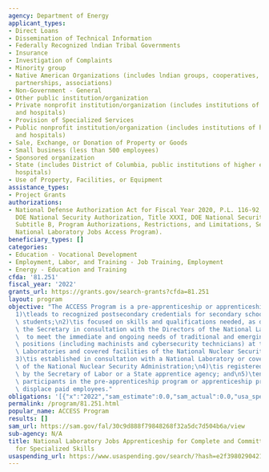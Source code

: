 ```yaml
---
agency: Department of Energy
applicant_types:
- Direct Loans
- Dissemination of Technical Information
- Federally Recognized lndian Tribal Governments
- Insurance
- Investigation of Complaints
- Minority group
- Native American Organizations (includes lndian groups, cooperatives, corporations,
  partnerships, associations)
- Non-Government - General
- Other public institution/organization
- Private nonprofit institution/organization (includes institutions of higher education
  and hospitals)
- Provision of Specialized Services
- Public nonprofit institution/organization (includes institutions of higher education
  and hospitals)
- Sale, Exchange, or Donation of Property or Goods
- Small business (less than 500 employees)
- Sponsored organization
- State (includes District of Columbia, public institutions of higher education and
  hospitals)
- Use of Property, Facilities, or Equipment
assistance_types:
- Project Grants
authorizations:
- National Defense Authorization Act for Fiscal Year 2020, P.L. 116-92, Division C,
  DOE National Security Authorization, Title XXXI, DOE National Security Programs,
  Subtitle B, Program Authorizations, Restrictions, and Limitations, Section 3122,
  National Laboratory Jobs Access Program).
beneficiary_types: []
categories:
- Education - Vocational Development
- Employment, Labor, and Training - Job Training, Employment
- Energy - Education and Training
cfda: '81.251'
fiscal_year: '2022'
grants_url: https://grants.gov/search-grants?cfda=81.251
layout: program
objective: "The ACCESS Program is a pre-apprenticeship or apprenticeship program that–\n\
  1)\tleads to recognized postsecondary credentials for secondary school and postsecondary\
  \ students;\n2)\tis focused on skills and qualifications needed, as determined by\
  \ the Secretary in consultation with the Directors of the National Laboratories,\
  \  to meet the immediate and ongoing needs of traditional and emerging technician\
  \ positions (including machinists and cybersecurity technicians) at the National\
  \ Laboratories and covered facilities of the National Nuclear Security Administration;\n\
  3)\tis established in consultation with a National Laboratory or covered facility\
  \ of the National Nuclear Security Administration;\n4)\tis registered with and approved\
  \ by the Secretary of Labor or a State apprentice agency; and\n5)\tensures that\
  \ participants in the pre-apprenticeship program or apprenticeship program do not\
  \ displace paid employees."
obligations: '[{"x":"2022","sam_estimate":0.0,"sam_actual":0.0,"usa_spending_actual":0.0},{"x":"2023","sam_estimate":2172513.0,"sam_actual":0.0,"usa_spending_actual":2172513.0},{"x":"2024","sam_estimate":0.0,"sam_actual":0.0,"usa_spending_actual":0.0}]'
permalink: /program/81.251.html
popular_name: ACCESS Program
results: []
sam_url: https://sam.gov/fal/30c9d888f79848268f32a5dc7d504b6a/view
sub-agency: N/A
title: National Laboratory Jobs Apprenticeship for Complete and Committed Employment
  for Specialized Skills
usaspending_url: https://www.usaspending.gov/search/?hash=e2f39802904213a224e04774ff3d08a9
---
```

